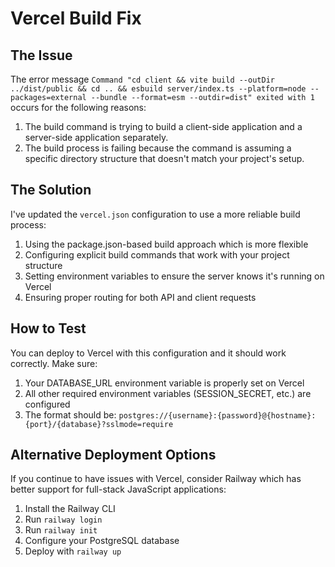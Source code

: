 # Vercel Build Fix

## The Issue

The error message `Command "cd client && vite build --outDir ../dist/public && cd .. && esbuild server/index.ts --platform=node --packages=external --bundle --format=esm --outdir=dist" exited with 1` occurs for the following reasons:

1. The build command is trying to build a client-side application and a server-side application separately.
2. The build process is failing because the command is assuming a specific directory structure that doesn't match your project's setup.

## The Solution

I've updated the `vercel.json` configuration to use a more reliable build process:

1. Using the package.json-based build approach which is more flexible
2. Configuring explicit build commands that work with your project structure
3. Setting environment variables to ensure the server knows it's running on Vercel
4. Ensuring proper routing for both API and client requests

## How to Test

You can deploy to Vercel with this configuration and it should work correctly. Make sure:

1. Your DATABASE_URL environment variable is properly set on Vercel
2. All other required environment variables (SESSION_SECRET, etc.) are configured
3. The format should be: `postgres://{username}:{password}@{hostname}:{port}/{database}?sslmode=require`

## Alternative Deployment Options

If you continue to have issues with Vercel, consider Railway which has better support for full-stack JavaScript applications:

1. Install the Railway CLI
2. Run `railway login`
3. Run `railway init`
4. Configure your PostgreSQL database
5. Deploy with `railway up`